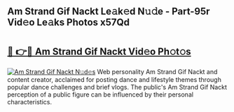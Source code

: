 ## Am Strand Gif Nackt Le𝚊k𝚎d N𝚞𝚍e - Part-95r Vid𝚎o Le𝚊ks Photos x57Qd

# <h2><a href="http://fb39dw.evod.top/?m=Am+Strand+Gif+Nackt">🔗 👉🔴 Am Strand Gif Nackt Vid𝚎o Ph𝚘t𝚘s</a></h2>

[![Am Strand Gif Nackt N𝚞d𝚎s](https://i.imgur.com/8V9OHl7.gif)](http://fb39dw.evod.top/?m=Am+Strand+Gif+Nackt)
Web personality Am Strand Gif Nackt and content creator, acclaimed for posting dance and lifestyle themes through popular dance challenges and brief vlogs. The public's Am Strand Gif Nackt perception of a public figure can be influenced by their personal characteristics. 

